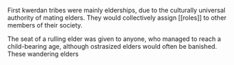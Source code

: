 First kwerdan tribes were mainly elderships, due to the culturally universal authority of mating elders. They would collectively assign [[roles]] to other members of their society.

The seat of a rulling elder was given to anyone, who managed to reach a child-bearing age, although ostrasized elders would often be banished. These wandering elders